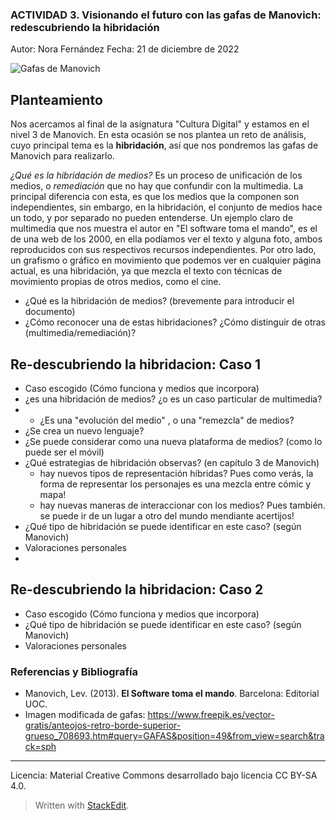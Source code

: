 ### ACTIVIDAD 3. Visionando el futuro con las gafas de Manovich: redescubriendo la hibridación
Autor: Nora Fernández
Fecha: 21 de diciembre de 2022

![Gafas de Manovich](https://i.pinimg.com/originals/bc/7d/c4/bc7dc4dcd2ed2fe2f4af49ba8c81f7fe.jpg)

##  Planteamiento
Nos acercamos al final de la asignatura "Cultura Digital" y estamos en el nivel 3 de Manovich. En esta ocasión se nos plantea un reto de análisis, cuyo principal tema es la **hibridación**, así que nos pondremos las gafas de Manovich para realizarlo.

*¿Qué es la hibridación de medios?*
Es un proceso de unificación de los medios, o *remediación* que no hay que confundir con la multimedia. La principal diferencia con esta, es que los medios que la componen son independientes, sin embargo, en la hibridación, el conjunto de medios hace un todo, y por separado no pueden entenderse. 
Un ejemplo claro de multimedia que nos muestra el autor en "El software toma el mando", es el de una web de los 2000, en ella podíamos ver el texto y alguna foto, ambos reproducidos con sus respectivos recursos independientes.  Por otro lado, un grafismo o gráfico en movimiento que podemos ver en cualquier página actual, es una hibridación, ya que mezcla el texto con técnicas de movimiento propias de otros medios, como el cine. 

-   ¿Qué es la hibridación de medios? (brevemente para introducir el documento)
-   ¿Cómo reconocer una de estas hibridaciones? ¿Cómo distinguir de otras (multimedia/remediación)?


##  Re-descubriendo la hibridacion: Caso 1

-   Caso escogido (Cómo funciona y medios que incorpora)
-    ¿es una hibridación de medios? ¿o es un caso particular de multimedia?
- -   ¿Es una "evolución del medio" , o una "remezcla" de medios?
-   ¿Se crea un nuevo lenguaje?
-   ¿Se puede considerar como una nueva plataforma de medios? (como lo puede ser el móvil)
-   ¿Qué estrategias de hibridación observas? (en capítulo 3 de Manovich)
    -   hay nuevos tipos de representación híbridas? Pues como verás, la forma de representar los personajes es una mezcla entre cómic y mapa!
    -   hay nuevas maneras de interaccionar con los medios? Pues también. se puede ir de un lugar a otro del mundo mendiante acertijos!
-   ¿Qué tipo de hibridación se puede identificar en este caso? (según Manovich)
-   Valoraciones personales
- 
##  Re-descubriendo la hibridacion: Caso 2

-   Caso escogido (Cómo funciona y medios que incorpora)
-   ¿Qué tipo de hibridación se puede identificar en este caso? (según Manovich)
-   Valoraciones personales

###  Referencias y Bibliografía

* Manovich, Lev. (2013). **El Software toma el mando**. Barcelona: Editorial UOC.
* Imagen modificada de gafas: https://www.freepik.es/vector-gratis/anteojos-retro-borde-superior-grueso_708693.htm#query=GAFAS&position=49&from_view=search&track=sph

----

Licencia: Material Creative Commons desarrollado bajo licencia CC BY-SA 4.0. 
> Written with [StackEdit](https://stackedit.io/).
